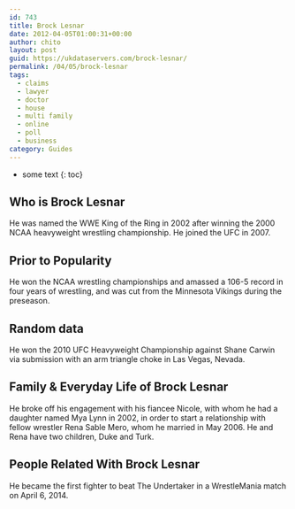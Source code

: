 ```yaml
---
id: 743
title: Brock Lesnar
date: 2012-04-05T01:00:31+00:00
author: chito
layout: post
guid: https://ukdataservers.com/brock-lesnar/
permalink: /04/05/brock-lesnar
tags:
  - claims
  - lawyer
  - doctor
  - house
  - multi family
  - online
  - poll
  - business
category: Guides
---
```


* some text
{: toc}


## Who is  Brock Lesnar
                  
                  
                  
He was named the WWE King of the Ring in 2002 after winning the 2000 NCAA heavyweight wrestling championship. He joined the UFC in 2007.
                  
                
                
                
## Prior to Popularity 
                  
                  
                  
He won the NCAA wrestling championships and amassed a 106-5 record in four years of wrestling, and was cut from the Minnesota Vikings during the preseason.
                  
                
                
                
## Random data 
                  
                  
                  
He won the 2010 UFC Heavyweight Championship against Shane Carwin via submission with an arm triangle choke in Las Vegas, Nevada.
                  
                
                
                
## Family & Everyday Life of Brock Lesnar
                  
                  
                  
He broke off his engagement with his fiancee Nicole, with whom he had a daughter named Mya Lynn in 2002, in order to start a relationship with fellow wrestler Rena Sable Mero, whom he married in May 2006. He and Rena have two children, Duke and Turk. 
                  
                
                
                
## People Related With  Brock Lesnar
                  
                  
                  
He became the first fighter to beat The Undertaker in a WrestleMania match on April 6, 2014.
                  
                
              
            
          
          
          
    
    
  
